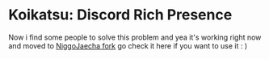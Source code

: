 
# Koikatsu: Discord Rich Presence

Now i find some people to solve this problem and yea it's working right now
and moved to [NiggoJaecha fork](https://github.com/NiggoJaecha/kk-discord-rpc) go check it here if you want to use it : )

